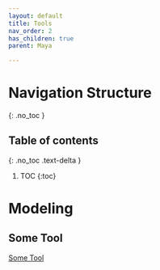 ```yaml
---
layout: default
title: Tools
nav_order: 2
has_children: true
parent: Maya

---
```



# Navigation Structure
{: .no_toc }

## Table of contents
{: .no_toc .text-delta }

1. TOC
{:toc}

# Modeling

## Some Tool

[Some Tool](sometool)